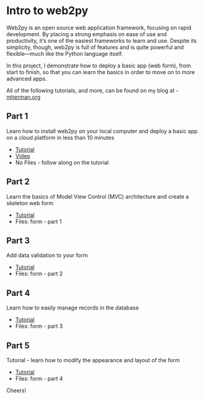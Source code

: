 Intro to web2py
==============

Web2py is an open source web application framework, focusing on rapid development. By placing a strong emphasis on ease of use and productivity, it’s one of the easiest frameworks to learn and use. 
Despite its simplicity, though, web2py is full of features and is quite powerful and flexible—much like the Python language itself.

In this project, I demonstrate how to deploy a basic app (web form), from start to finish, so that you can learn the basics in order to move on to more advanced apps. 

All of the following tutorials, and more, can be found on my blog at - <a href="http://www.mherman.org/" target="_blank">mherman.org</a>

Part 1
------

Learn how to install web2py on your local computer and deploy a basic app on a cloud platform in less than 10 minutes
- <a href="http:/mjhea0.github.com/blog/2012/11/27/crash-course-in-web2py-part-1/" target="_blank">Tutorial</a>
- <a href="http://www.youtube.com/watch?feature=player_embedded&v=BXzqmHx6edY" target="_blank">Video</a>
- No Files - follow along on the tutorial

Part 2
------

Learn the basics of Model View Control (MVC) architecture and create a skeleton web form
- <a href="http://mherman.org/blog/2012/12/01/crash-course-in-web2py-part-2-web-forms/" target="_blank">Tutorial</a>
- Files: form - part 1

Part 3
------

Add data validation to your form
- <a href="http://mherman.org/blog/2012/12/06/crash-course-in-web2py-part-3-form-validation/" target="_blank">Tutorial</a>
- Files: form - part 2

Part 4
------

Learn how to easily manage records in the database
- <a href="http://mherman.org/blog/2012/12/09/crash-course-in-web2py-part-4-managing-form-records/" target="_blank">Tutorial</a>
- Files: form - part 3

Part 5
------

Tutorial - learn how to modify the appearance and layout of the form
- <a href="http://mherman.org/blog/2012/12/10/crash-course-in-web2py-part-5-modifying-the-appearance-and-deploying-the-web-form//" target="_blank">Tutorial</a>
- Files: form - part 4



Cheers!



